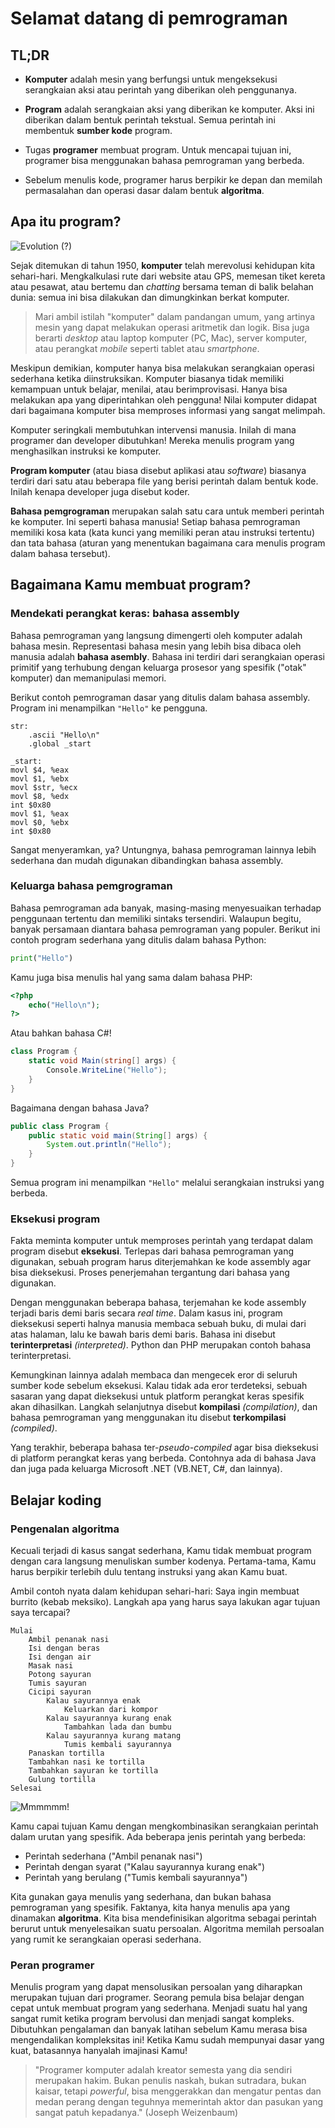 # Selamat datang di pemrograman

## TL;DR

* **Komputer** adalah mesin yang berfungsi untuk mengeksekusi serangkaian aksi atau perintah yang diberikan oleh penggunanya.

* **Program** adalah serangkaian aksi yang diberikan ke komputer. Aksi ini diberikan dalam bentuk perintah tekstual. Semua perintah ini membentuk **sumber kode** program.

* Tugas **programer** membuat program. Untuk mencapai tujuan ini, programer bisa menggunakan bahasa pemrograman yang berbeda.

* Sebelum menulis kode, programer harus berpikir ke depan dan memilah permasalahan dan operasi dasar dalam bentuk **algoritma**.

## Apa itu program?

![Evolution (?)](images/intro02-01.jpg)

Sejak ditemukan di tahun 1950, **komputer** telah merevolusi kehidupan kita sehari-hari. Mengkalkulasi rute dari website atau GPS, memesan tiket kereta atau pesawat, atau bertemu dan *chatting* bersama teman di balik belahan dunia: semua ini bisa dilakukan dan dimungkinkan berkat komputer.

> Mari ambil istilah "komputer" dalam pandangan umum, yang artinya mesin yang dapat melakukan operasi aritmetik dan logik. Bisa juga berarti *desktop* atau laptop komputer (PC, Mac), server komputer, atau perangkat *mobile* seperti tablet atau *smartphone*.

Meskipun demikian, komputer hanya bisa melakukan serangkaian operasi sederhana ketika diinstruksikan. Komputer biasanya tidak memiliki kemampuan untuk belajar, menilai, atau berimprovisasi. Hanya bisa melakukan apa yang diperintahkan oleh pengguna! Nilai komputer didapat dari bagaimana komputer bisa memproses informasi yang sangat melimpah.

Komputer seringkali membutuhkan intervensi manusia. Inilah di mana programer dan developer dibutuhkan! Mereka menulis program yang menghasilkan instruksi ke komputer.

**Program komputer** (atau biasa disebut aplikasi atau *software*) biasanya terdiri dari satu atau beberapa file yang berisi perintah dalam bentuk kode. Inilah kenapa developer juga disebut koder.

**Bahasa pemgrograman** merupakan salah satu cara untuk memberi perintah ke komputer. Ini seperti bahasa manusia! Setiap bahasa pemrograman memiliki kosa kata (kata kunci yang memiliki peran atau instruksi tertentu) dan tata bahasa (aturan yang menentukan bagaimana cara menulis program dalam bahasa tersebut).

## Bagaimana Kamu membuat program?

### Mendekati perangkat keras: bahasa assembly

Bahasa pemrograman yang langsung dimengerti oleh komputer adalah bahasa mesin. Representasi bahasa mesin yang lebih bisa dibaca oleh manusia adalah **bahasa asembly**. Bahasa ini terdiri dari serangkaian operasi primitif yang terhubung dengan keluarga prosesor yang spesifik ("otak" komputer) dan memanipulasi memori.

Berikut contoh pemrograman dasar yang ditulis dalam bahasa assembly. Program ini menampilkan `"Hello"` ke pengguna.

```assembly
str:
    .ascii "Hello\n"
    .global _start

_start:
movl $4, %eax
movl $1, %ebx
movl $str, %ecx
movl $8, %edx
int $0x80
movl $1, %eax
movl $0, %ebx
int $0x80
```
Sangat menyeramkan, ya? Untungnya, bahasa pemrograman lainnya lebih sederhana dan mudah digunakan dibandingkan bahasa assembly.

### Keluarga bahasa pemgrograman

Bahasa pemrograman ada banyak, masing-masing menyesuaikan terhadap penggunaan tertentu dan memiliki sintaks tersendiri. Walaupun begitu, banyak persamaan diantara bahasa pemrograman yang populer. Berikut ini contoh program sederhana yang ditulis dalam bahasa Python:

```python
print("Hello")
```
Kamu juga bisa menulis hal yang sama dalam bahasa PHP:

```php
<?php
    echo("Hello\n");
?>
```

Atau bahkan bahasa C#!

```csharp
class Program {
    static void Main(string[] args) {
        Console.WriteLine("Hello");
    }
}
```
Bagaimana dengan bahasa Java?

```java
public class Program {
    public static void main(String[] args) {
        System.out.println("Hello");
    }
}
```

Semua program ini menampilkan `"Hello"` melalui serangkaian instruksi yang berbeda.

### Eksekusi program

Fakta meminta komputer untuk memproses perintah yang terdapat dalam program disebut **eksekusi**. Terlepas dari bahasa pemrograman yang digunakan, sebuah program harus diterjemahkan ke kode assembly agar bisa dieksekusi. Proses penerjemahan tergantung dari bahasa yang digunakan.

Dengan menggunakan beberapa bahasa, terjemahan ke kode assembly terjadi baris demi baris secara *real time*. Dalam kasus ini, program dieksekusi seperti halnya manusia membaca sebuah buku, di mulai dari atas halaman, lalu ke bawah baris demi baris. Bahasa ini disebut **terinterpretasi** *(interpreted)*. Python dan PHP merupakan contoh bahasa terinterpretasi.

Kemungkinan lainnya adalah membaca dan mengecek eror di seluruh sumber kode sebelum eksekusi. Kalau tidak ada eror terdeteksi, sebuah sasaran yang dapat dieksekusi untuk platform perangkat keras spesifik akan dihasilkan. Langkah selanjutnya disebut **kompilasi** *(compilation)*, dan bahasa pemrograman yang menggunakan itu disebut **terkompilasi** *(compiled)*.

Yang terakhir, beberapa bahasa ter-*pseudo-compiled* agar bisa dieksekusi di platform perangkat keras yang berbeda. Contohnya ada di bahasa Java dan juga pada keluarga Microsoft .NET (VB.NET, C#, dan lainnya).

## Belajar koding

### Pengenalan algoritma

Kecuali terjadi di kasus sangat sederhana, Kamu tidak membuat program dengan cara langsung menuliskan sumber kodenya. Pertama-tama, Kamu harus berpikir terlebih dulu tentang instruksi yang akan Kamu buat.

Ambil contoh nyata dalam kehidupan sehari-hari: Saya ingin membuat burrito (kebab meksiko). Langkah apa yang harus saya lakukan agar tujuan saya tercapai?

```text
Mulai
    Ambil penanak nasi
    Isi dengan beras
    Isi dengan air
    Masak nasi
    Potong sayuran
    Tumis sayuran
    Cicipi sayuran
        Kalau sayurannya enak
            Keluarkan dari kompor
        Kalau sayurannya kurang enak
            Tambahkan lada dan bumbu
        Kalau sayurannya kurang matang
            Tumis kembali sayurannya
    Panaskan tortilla
    Tambahkan nasi ke tortilla
    Tambahkan sayuran ke tortilla
    Gulung tortilla
Selesai
```

![Mmmmmm!](images/intro02-02.jpg)

Kamu capai tujuan Kamu dengan mengkombinasikan serangkaian perintah dalam urutan yang spesifik. Ada beberapa jenis perintah yang berbeda:

* Perintah sederhana ("Ambil penanak nasi")
* Perintah dengan syarat ("Kalau sayurannya kurang enak")
* Perintah yang berulang ("Tumis kembali sayurannya")

Kita gunakan gaya menulis yang sederhana, dan bukan bahasa pemrograman yang spesifik. Faktanya, kita hanya menulis apa yang dinamakan **algoritma**. Kita bisa mendefinisikan algoritma sebagai perintah berurut untuk menyelesaikan suatu persoalan. Algoritma memilah persoalan yang rumit ke serangkaian operasi sederhana.

### Peran programer

Menulis program yang dapat mensolusikan persoalan yang diharapkan merupakan tujuan dari programer. Seorang pemula bisa belajar dengan cepat untuk membuat program yang sederhana. Menjadi suatu hal yang sangat rumit ketika program bervolusi dan menjadi sangat kompleks. Dibutuhkan pengalaman dan banyak latihan sebelum Kamu merasa bisa mengendalikan kompleksitas ini! Ketika Kamu sudah mempunyai dasar yang kuat, batasannya hanyalah imajinasi Kamu!

> "Programer komputer adalah kreator semesta yang dia sendiri merupakan hakim. Bukan penulis naskah, bukan sutradara, bukan kaisar, tetapi *powerful*, bisa menggerakkan dan mengatur pentas dan medan perang dengan teguhnya memerintah aktor dan pasukan yang sangat patuh kepadanya." (Joseph Weizenbaum)

